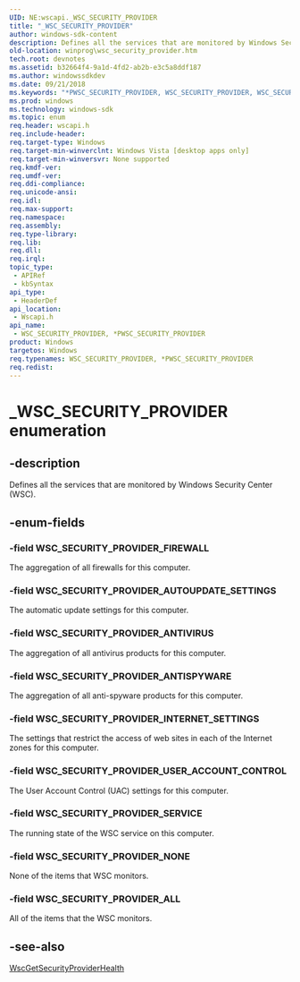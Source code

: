 ```yaml
---
UID: NE:wscapi._WSC_SECURITY_PROVIDER
title: "_WSC_SECURITY_PROVIDER"
author: windows-sdk-content
description: Defines all the services that are monitored by Windows Security Center (WSC).
old-location: winprog\wsc_security_provider.htm
tech.root: devnotes
ms.assetid: b32664f4-9a1d-4fd2-ab2b-e3c5a8ddf187
ms.author: windowssdkdev
ms.date: 09/21/2018
ms.keywords: "*PWSC_SECURITY_PROVIDER, WSC_SECURITY_PROVIDER, WSC_SECURITY_PROVIDER enumeration [Windows API], WSC_SECURITY_PROVIDER,*PWSC_SECURITY_PROVIDER, WSC_SECURITY_PROVIDER,*PWSC_SECURITY_PROVIDER enumeration [Windows API], WSC_SECURITY_PROVIDER_ALL, WSC_SECURITY_PROVIDER_ANTISPYWARE, WSC_SECURITY_PROVIDER_ANTIVIRUS, WSC_SECURITY_PROVIDER_AUTOUPDATE_SETTINGS, WSC_SECURITY_PROVIDER_FIREWALL, WSC_SECURITY_PROVIDER_INTERNET_SETTINGS, WSC_SECURITY_PROVIDER_NONE, WSC_SECURITY_PROVIDER_SERVICE, WSC_SECURITY_PROVIDER_USER_ACCOUNT_CONTROL, _WSC_SECURITY_PROVIDER, winprog.wsc_security_provider, wscapi/WSC_SECURITY_PROVIDER, wscapi/WSC_SECURITY_PROVIDER_ALL, wscapi/WSC_SECURITY_PROVIDER_ANTISPYWARE, wscapi/WSC_SECURITY_PROVIDER_ANTIVIRUS, wscapi/WSC_SECURITY_PROVIDER_AUTOUPDATE_SETTINGS, wscapi/WSC_SECURITY_PROVIDER_FIREWALL, wscapi/WSC_SECURITY_PROVIDER_INTERNET_SETTINGS, wscapi/WSC_SECURITY_PROVIDER_NONE, wscapi/WSC_SECURITY_PROVIDER_SERVICE, wscapi/WSC_SECURITY_PROVIDER_USER_ACCOUNT_CONTROL"
ms.prod: windows
ms.technology: windows-sdk
ms.topic: enum
req.header: wscapi.h
req.include-header: 
req.target-type: Windows
req.target-min-winverclnt: Windows Vista [desktop apps only]
req.target-min-winversvr: None supported
req.kmdf-ver: 
req.umdf-ver: 
req.ddi-compliance: 
req.unicode-ansi: 
req.idl: 
req.max-support: 
req.namespace: 
req.assembly: 
req.type-library: 
req.lib: 
req.dll: 
req.irql: 
topic_type:
 - APIRef
 - kbSyntax
api_type:
 - HeaderDef
api_location:
 - Wscapi.h
api_name:
 - WSC_SECURITY_PROVIDER, *PWSC_SECURITY_PROVIDER
product: Windows
targetos: Windows
req.typenames: WSC_SECURITY_PROVIDER, *PWSC_SECURITY_PROVIDER
req.redist: 
---
```


# _WSC_SECURITY_PROVIDER enumeration


## -description


Defines all the services that are monitored by Windows Security Center (WSC).


## -enum-fields




### -field WSC_SECURITY_PROVIDER_FIREWALL

The aggregation of all firewalls for this computer.


### -field WSC_SECURITY_PROVIDER_AUTOUPDATE_SETTINGS

The automatic update settings for this computer.


### -field WSC_SECURITY_PROVIDER_ANTIVIRUS

The aggregation of all antivirus products for this computer.


### -field WSC_SECURITY_PROVIDER_ANTISPYWARE

The aggregation of all anti-spyware products for this computer.


### -field WSC_SECURITY_PROVIDER_INTERNET_SETTINGS

The settings that restrict the access of web sites in each of the Internet zones for this computer.


### -field WSC_SECURITY_PROVIDER_USER_ACCOUNT_CONTROL

The User Account Control (UAC) settings for this computer.


### -field WSC_SECURITY_PROVIDER_SERVICE

The running state of the WSC service on this computer.


### -field WSC_SECURITY_PROVIDER_NONE

None of the items that WSC monitors.


### -field WSC_SECURITY_PROVIDER_ALL

All of the items that the WSC monitors.


## -see-also




<a href="https://msdn.microsoft.com/1193eba3-a01b-4ee3-a83d-25dcdbc15de0">WscGetSecurityProviderHealth</a>
 

 

